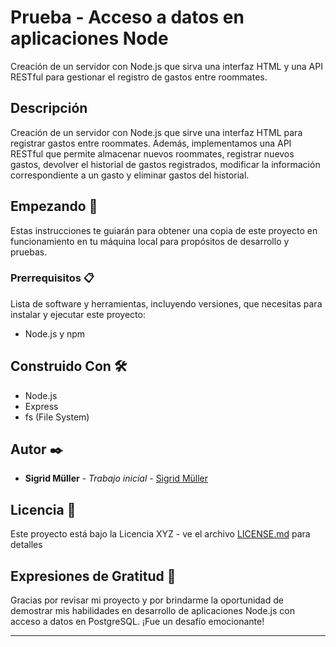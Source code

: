 # Prueba - Acceso a datos en aplicaciones Node

Creación de un servidor con Node.js que sirva una interfaz HTML y una API RESTful para gestionar el registro de gastos entre roommates.

## Descripción

Creación de un servidor con Node.js que sirve una interfaz HTML para registrar gastos entre roommates. Además, implementamos una API RESTful que permite almacenar nuevos roommates, registrar nuevos gastos, devolver el historial de gastos registrados, modificar la información correspondiente a un gasto y eliminar gastos del historial. 

## Empezando 🚀

Estas instrucciones te guiarán para obtener una copia de este proyecto en funcionamiento en tu máquina local para propósitos de desarrollo y pruebas.

### Prerrequisitos 📋

Lista de software y herramientas, incluyendo versiones, que necesitas para instalar y ejecutar este proyecto:

- Node.js y npm

## Construido Con 🛠️

- Node.js
- Express
- fs (File System)

## Autor ✒️

- **Sigrid Müller** - _Trabajo inicial_ - [Sigrid Müller](https://github.com/SigridMV)

## Licencia 📄

Este proyecto está bajo la Licencia XYZ - ve el archivo [LICENSE.md](LICENSE.md) para detalles

## Expresiones de Gratitud 🎁

Gracias por revisar mi proyecto y por brindarme la oportunidad de demostrar mis habilidades en desarrollo de aplicaciones Node.js con acceso a datos en PostgreSQL. ¡Fue un desafío emocionante!

---


